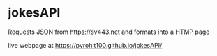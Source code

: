 # jokesAPI
Requests JSON from https://sv443.net and formats into a HTMP page


live webpage at https://pvrohit100.github.io/jokesAPI/
